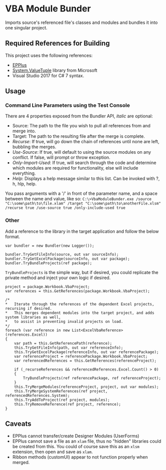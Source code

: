 # VBA Module Bunder
Imports source's referenced file's classes and modules and bundles it into one singular project.

##  Required References for Building
This project uses the following references:
* [EPPlus](https://github.com/pruiz/EPPlus/tree/master/EPPlus) 
* [System.ValueTuple](https://www.nuget.org/packages/System.ValueTuple/) library from Microsoft
* Visual Studio 2017 for C# 7 syntax.

## Usage
### Command Line Parameters using the Test Console
There are 4 properties exposed from the Bundler API, _italic_ are optional:
* Source: The path to the file you wish to pull all references from and merge into.
* Target: The path to the resulting file after the merge is complete.
* _Recurse_: If true, will go down the chain of references until none are left, bubbling the merges.
* _Use-Source_: If true, will default to using the source modules on any conflict. If false, will prompt or throw exception.
* _Only-Import-Used_: If true, will search through the code and determine which modules are required for functionality, else will include everything.
* _Help_: Displays a help message similar to this list. Can be invoked with ?, h, hlp, help.

You pass arguments with a '/' in front of the parameter name, and a space between the name and value, like so:
`C:\>VbaModuleBunder.exe /source "C:\some\path\to\file.xlam" /target "C:\some\path\to\anotherFile.xlsm" /recurse true /use-source true /only-include-used true`

### Other
Add a reference to the library in the target application and follow the below format. 

    var bundler = new Bundler(new Logger());

    bundler.TryGetFileInfo(source, out var sourceInfo);
    bundler.TryGetExcelPackage(sourceInfo, out var package);
    bundler.TryBundleProjects(ref package);

`TryBundleProjects` is the simple way, but if desired, you could replicate the private method and inject your own logic if desired.

	project = package.Workbook.VbaProject;
	var references = this.GetReferences(package.Workbook.VbaProject);

	/*	
	*	Iterate through the references of the dependent Excel projects, recursing if desired.
	*	This merges dependent modules into the target project, and adds system libraries as well,
	*	to assist in preventing invalid projects on load.
	*/
    foreach (var reference in new List<ExcelVbaReference>(references.Excel))
	{
		var path = this.GetReferencePath(reference);
		this.TryGetFileInfo(path, out var referenceInfo);
		this.TryGetExcelPackage(referenceInfo, out var referencePackage);
		var referenceProject = referencePackage.Workbook.VbaProject;
		var referencedReferences = this.GetReferences(referenceProject);

		if (_recurseReferences && referencedReferences.Excel.Count() > 0)
		{
			TryBundleProjects(ref referencePackage, ref referenceProject);
		}
		this.TryMergeModules(referenceProject, project, out var modules);
		this.TryMergeSystemReferences(ref project, referencedReferences.System);
		this.TryAddToProject(ref project, modules);
		this.TryRemoveReference(ref project, reference);
	}
            
## Caveats
* EPPlus cannot transfer/create Designer Modules (UserForms)
* EPPlus cannot save a file as an `xlam` file, thus no "hidden" libraries could be created from this. You could of course save this as an `xlsm` extension, then open and save as `xlam`.
* Ribbon methods (customUI) appear to not function properly when merged.
